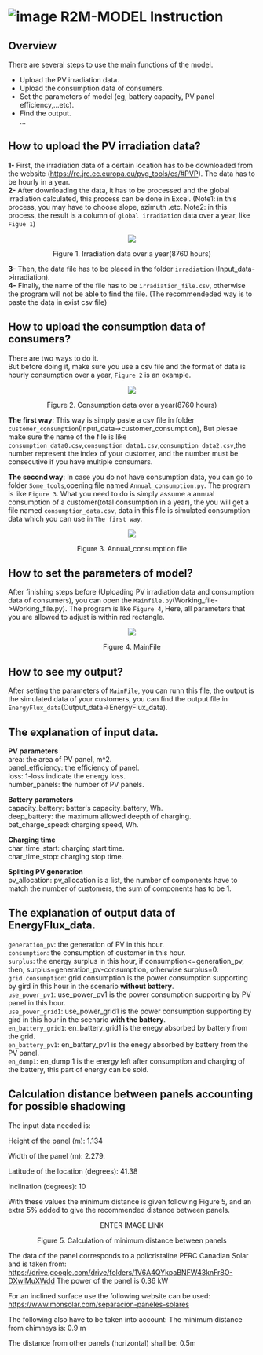 ![image](https://user-images.githubusercontent.com/84010474/152429739-8dbd5f08-3011-4f6d-a950-d7cc4dcd4b15.png)
R2M-MODEL Instruction
==


## Overview
There are several steps to use the main functions of the model.  
* Upload the PV irradiation data.  
* Upload the consumption data of consumers.  
* Set the parameters of model (eg, battery capacity, PV panel efficiency,...etc).  
* Find the output.  
...  

## How to upload the PV irradiation data?
**1-** First, the irradiation data of a certain location has to be downloaded from the website (https://re.jrc.ec.europa.eu/pvg_tools/es/#PVP). The data has to be hourly in a year.   
**2-** After downloading the data, it has to be processed and the global irradiation calculated, this process can be done in Excel. (Note1: in this process, you may have to choose slope, azimuth .etc. Note2: in this process, the result is a column of `global irradiation` data over a year, like `Figue 1`)  

<div align=center>
<img src="https://user-images.githubusercontent.com/84010474/152431749-a1874a4b-7336-45dd-86bf-cfbc943cd197.png" >
</div>
<p align="center">
Figure 1. Irradiation data over a year(8760 hours)
</p>  

**3-** Then, the data file has to be placed in the folder `irradiation` (Input_data->irradiation).  
**4-** Finally, the name of the file has to be `irradiation_file.csv`, otherwise the program will not be able to find the file. (The recommendeded way is to paste the data in exist csv file)  

## How to upload the consumption data of consumers?
There are two ways to do it.  
But before doing it, make sure you use a csv file and the format of data is hourly consumption over a year, `Figure 2` is an example.  
<div align=center>
<img src="https://user-images.githubusercontent.com/84010474/152434505-cf5369ff-280a-4e4c-9105-575131ee77a3.png" >
</div>
<p align="center">
Figure 2. Consumption data over a year(8760 hours)
</p> 

**The first way**: This way is simply paste a csv file in folder `customer_consumption`(Input_data->customer_consumption), But plesae make sure the name of the file is like `consumption_data0.csv`,`consumption_data1.csv`,`consumption_data2.csv`,the number represent the index of your customer, and the number must be consecutive if you have multiple consumers.  

**The second way**: In case you do not have consumption data, you can go to folder `Some_tools`,opening file named `Annual_consumption.py`. The program is like `Figure 3`. What you need to do is simply assume a annual consumption of a customer(total consumption in a year), the you will get a file named `consumption_data.csv`, data in this file is simulated consumption data which you can use in `The first way`.  

<div align=center>
<img src="https://user-images.githubusercontent.com/84010474/152436421-76808dd9-6ec7-487c-9883-cb31c5b93164.png" >
</div>
<p align="center">
Figure 3. Annual_consumption file
</p>  

## How to set the parameters of model?
After finishing steps before (Uploading PV irradiation data and consumption data of consumers), you can open the `Mainfile.py`(Working_file->Working_file.py). The program is like `Figure 4`, Here, all parameters that you are allowed to adjust is within red rectangle.

<div align=center>
<img src="https://user-images.githubusercontent.com/84010474/152438045-fbd171ad-47a7-434f-b9e7-98cee14619a0.png" >
</div>
<p align="center">
Figure 4. MainFile
</p>  

## How to see my output?
After setting the parameters of `MainFile`, you can runn this file, the output is the simulated data of your customers, you can find the output file in `EnergyFlux_data`(Output_data->EnergyFlux_data).

## The explanation of input data.

**PV parameters**  
area: the area of PV panel, m^2.    
panel_efficiency: the efficiency of panel.    
loss: 1-loss indicate the energy loss.   
number_panels: the number of PV panels.  

**Battery parameters**  
capacity_battery: batter's capacity_battery, Wh.  
deep_battery: the maximum allowed deepth of charging.  
bat_charge_speed: charging speed, Wh.  

**Charging time**  
char_time_start: charging start time.  
char_time_stop: charging stop time.  

**Spliting PV generation**  
pv_allocation: pv_allocation is a list, the number of components have to match the number of customers, the sum of components has to be 1.  

## The explanation of output data of EnergyFlux_data.
`generation_pv`: the generation of PV in this hour.  
`consumption`: the consumption of customer in this hour.  
`surplus`: the energy surplus in this hour, if consumption<=generation_pv, then, surplus=generation_pv-consumption, otherwise surplus=0.  
`grid consumption`: grid consumption is the power consumption supporting by gird in this hour in the scenario **without battery**.   
`use_power_pv1`: use_power_pv1 is the power consumption supporting by PV panel in this hour.  
`use_power_grid1`: use_power_grid1 is the power consumption supporting by gird in this hour in the scenario **with the battery**.  
`en_battery_grid1`: en_battery_grid1 is the enegy absorbed by battery from the grid.  
`en_battery_pv1`: en_battery_pv1 is the enegy absorbed by battery from the PV panel.  
`en_dump1`: en_dump 1 is the energy left after consumption and charging of the battery, this part of energy can be sold.   

## Calculation distance between panels accounting for possible shadowing
The input data needed is:

Height of the panel (m): 1.134

Width of the panel (m): 2.279.


Latitude of the location (degrees): 41.38

Inclination (degrees): 10


With these values the minimum distance is given following Figure 5, and an extra 5% added to give the recommended distance between panels.

<div align=center>
ENTER IMAGE LINK
</div>
<p align="center">
Figure 5. Calculation of minimum distance between panels
</p>  

The data of the panel corresponds to a policristaline PERC Canadian Solar and is taken from: https://drive.google.com/drive/folders/1V6A4QYkpaBNFW43knFr8O-DXwlMuXWdd
The power of the panel is 0.36 kW

For an inclined surface use the following website can be used: https://www.monsolar.com/separacion-paneles-solares

The following also have to be taken into account: 
The minimum distance from chimneys is: 0.9 m

The distance from other panels (horizontal) shall be: 0.5m
